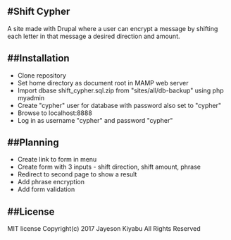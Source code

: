 
#Shift Cypher
-------------
A site made with Drupal where a user can encrypt a message by shifting each letter in that message a desired direction and amount.

##Installation
--------------
* Clone repository
* Set home directory as document root in MAMP web server
* Import dbase shift_cypher.sql.zip from "sites/all/db-backup" using php myadmin
* Create "cypher" user for database with password also set to "cypher"
* Browse to localhost:8888
* Log in as username "cypher" and password "cypher"

##Planning
----------
* Create link to form in menu
* Create form with 3 inputs - shift direction, shift amount, phrase
* Redirect to second page to show a result
* Add phrase encryption
* Add form validation

##License
---------
MIT license
Copyright(c) 2017 Jayeson Kiyabu All Rights Reserved
